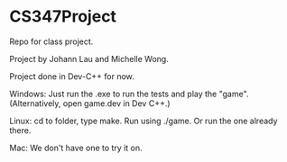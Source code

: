 # CS347Project
Repo for class project.

Project by Johann Lau and Michelle Wong.

Project done in Dev-C++ for now.

Windows: Just run the .exe to run the tests and play the "game".
(Alternatively, open game.dev in Dev C++.)

Linux: cd to folder, type make. Run using ./game. Or run the one already there.

Mac: We don't have one to try it on.
